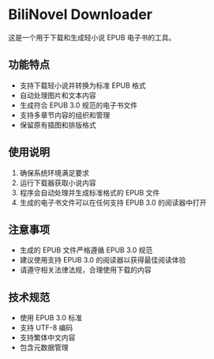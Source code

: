 # BiliNovel Downloader

这是一个用于下载和生成轻小说 EPUB 电子书的工具。

## 功能特点

- 支持下载轻小说并转换为标准 EPUB 格式
- 自动处理图片和文本内容
- 生成符合 EPUB 3.0 规范的电子书文件
- 支持多章节内容的组织和管理
- 保留原有插图和排版格式

## 使用说明

1. 确保系统环境满足要求
2. 运行下载器获取小说内容
3. 程序会自动处理并生成标准格式的 EPUB 文件
4. 生成的电子书文件可以在任何支持 EPUB 3.0 的阅读器中打开

## 注意事项

- 生成的 EPUB 文件严格遵循 EPUB 3.0 规范
- 建议使用支持 EPUB 3.0 的阅读器以获得最佳阅读体验
- 请遵守相关法律法规，合理使用下载的内容

## 技术规范

- 使用 EPUB 3.0 标准
- 支持 UTF-8 编码
- 支持繁体中文内容
- 包含元数据管理
